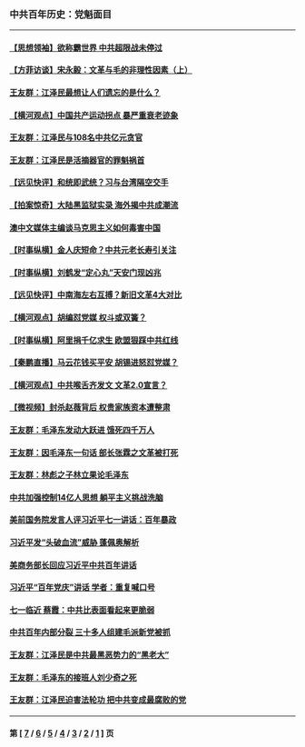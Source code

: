 ### 中共百年历史：党魁面目
---
#### [【思想领袖】欲称霸世界 中共超限战未停过](../../pages/nf1176107/n13745142.md?11210430) 
#### [【方菲访谈】宋永毅：文革与毛的非理性因素（上）](../../pages/nf1176107/n13469956.md?11210430) 
#### [王友群：江泽民最想让人们遗忘的是什么？](../../pages/nf1176107/n13408949.md?11210430) 
#### [【横河观点】中国共产运动拐点 暴严重衰老迹象](../../pages/nf1176107/n13388333.md?11210430) 
#### [王友群：江泽民与108名中共亿元贪官](../../pages/nf1176107/n13352358.md?11210430) 
#### [王友群：江泽民是活摘器官的罪魁祸首](../../pages/nf1176107/n13336903.md?11210430) 
#### [【远见快评】和统即武统？习与台湾隔空交手](../../pages/nf1176107/n13297739.md?11210430) 
#### [【拍案惊奇】大陆黑监狱实录 海外揭中共成潮流](../../pages/nf1176107/n13288853.md?11210430) 
#### [澳中文媒体主编谈马克思主义如何毒害中国](../../pages/nf1176107/n13257387.md?11210430) 
#### [【时事纵横】金人庆短命？中共元老长寿引关注](../../pages/nf1176107/n13217934.md?11210430) 
#### [【时事纵横】刘鹤发“定心丸”天安门现凶兆](../../pages/nf1176107/n13215416.md?11210430) 
#### [【远见快评】中南海左右互搏？新旧文革4大对比](../../pages/nf1176107/n13214745.md?11210430) 
#### [【横河观点】胡编怼党媒 权斗或双簧？](../../pages/nf1176107/n13210864.md?11210430) 
#### [【时事纵横】阿里捐千亿求生 欧盟狠踩中共红线](../../pages/nf1176107/n13206431.md?11210430) 
#### [【秦鹏直播】马云花钱买平安 胡锡进怒怼党媒？](../../pages/nf1176107/n13206392.md?11210430) 
#### [【横河观点】中共喉舌齐发文 文革2.0宣言？](../../pages/nf1176107/n13201248.md?11210430) 
#### [【微视频】封杀赵薇背后 权贵家族资本遭整肃](../../pages/nf1176107/n13197798.md?11210430) 
#### [王友群：毛泽东发动大跃进 饿死四千万人](../../pages/nf1176107/n13177158.md?11210430) 
#### [王友群：因毛泽东一句话 部长张霖之文革被打死](../../pages/nf1176107/n13161711.md?11210430) 
#### [王友群：林彪之子林立果论毛泽东](../../pages/nf1176107/n13128622.md?11210430) 
#### [中共加强控制14亿人思想 躺平主义挑战洗脑](../../pages/nf1176107/n13094299.md?11210430) 
#### [美前国务院发言人评习近平七一讲话：百年暴政](../../pages/nf1176107/n13066986.md?11210430) 
#### [习近平发“头破血流”威胁 蓬佩奥解析](../../pages/nf1176107/n13063604.md?11210430) 
#### [美商务部长回应习近平中共百年讲话](../../pages/nf1176107/n13062903.md?11210430) 
#### [习近平“百年党庆”讲话 学者：重复喊口号](../../pages/nf1176107/n13061411.md?11210430) 
#### [七一临近 蔡霞：中共比表面看起来更脆弱](../../pages/nf1176107/n13056418.md?11210430) 
#### [中共百年内部分裂 三十多人组建毛派新党被抓](../../pages/nf1176107/n13044023.md?11210430) 
#### [王友群：江泽民是中共最黑恶势力的“黑老大”](../../pages/nf1176107/n13022180.md?11210430) 
#### [王友群：毛泽东的接班人刘少奇之死](../../pages/nf1176107/n12991772.md?11210430) 
#### [王友群：江泽民迫害法轮功 把中共变成最腐败的党](../../pages/nf1176107/n12947347.md?11210430) 

---
#### 第 [ [7](./7.md?11210430) / [6](./6.md?11210430) / [5](./5.md?11210430) / [4](./4.md?11210430) / [3](./3.md?11210430) / [2](./2.md?11210430) / [1](./1.md?11210430) ] 页

